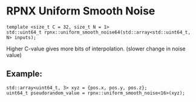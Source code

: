 # RPNX Uniform Smooth Noise

```
template <size_t C = 32, size_t N = 1>
std::uint64_t rpnx::uniform_smooth_noise64(std::array<std::uint64_t, N> inputs);
```

Higher C-value gives more bits of interpolation. (slower change in noise value)

## Example:

```
std::array<uint64_t, 3> xyz = {pos.x, pos.y, pos.z};
uint64_t pseudorandom_value = rpnx::uniform_smooth_noise<16>(xyz);
```
